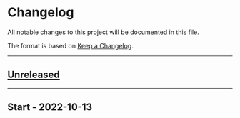 # Changelog

All notable changes to this project will be documented in this file.

The format is based on [Keep a Changelog](https://keepachangelog.com/en/1.0.0/).

---

## [Unreleased](https://github.com/rodekruis/fiveten-components/commit/aff605360284c6459fb663ff7fb61bae09fa8eea...main)

---

## Start - 2022-10-13
